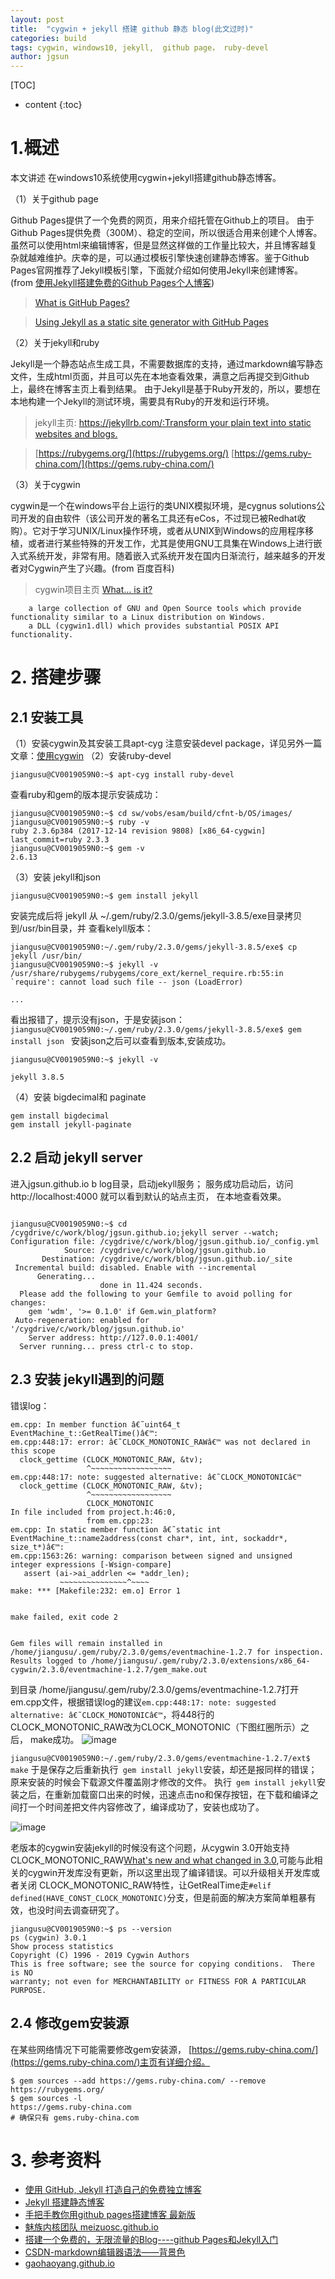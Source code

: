 ```yaml
---
layout: post
title:  "cygwin + jekyll 搭建 github 静态 blog(此文过时)"
categories: build
tags: cygwin, windows10, jekyll,  github page， ruby-devel
author: jgsun
---
```


[TOC]

* content
{:toc}
# 1.概述
本文讲述 在windows10系统使用cygwin+jekyll搭建github静态博客。











（1）关于github page 

Github Pages提供了一个免费的网页，用来介绍托管在Github上的项目。
由于Github Pages提供免费（300M）、稳定的空间，所以很适合用来创建个人博客。虽然可以使用html来编辑博客，但是显然这样做的工作量比较大，并且博客越复杂就越难维护。庆幸的是，可以通过模板引擎快速创建静态博客。鉴于Github Pages官网推荐了Jekyll模板引擎，下面就介绍如何使用Jekyll来创建博客。(from [使用Jekyll搭建免费的Github Pages个人博客](https://www.jianshu.com/p/abf485c20e3e))
> [What is GitHub Pages?](https://pages.github.com/)

> [Using Jekyll as a static site generator with GitHub Pages](https://help.github.com/en/articles/using-jekyll-as-a-static-site-generator-with-github-pages)


（2）关于jekyll和ruby

Jekyll是一个静态站点生成工具，不需要数据库的支持，通过markdown编写静态文件，生成html页面，并且可以先在本地查看效果，满意之后再提交到Github上，最终在博客主页上看到结果。
由于Jekyll是基于Ruby开发的，所以，要想在本地构建一个Jekyll的测试环境，需要具有Ruby的开发和运行环境。
> jekyll主页: [https://jekyllrb.com/:Transform your plain text into static websites and blogs.](https://jekyllrb.com/)

> [https://rubygems.org/](https://rubygems.org/)
> [https://gems.ruby-china.com/](https://gems.ruby-china.com/)


（3）关于cygwin 

cygwin是一个在windows平台上运行的类UNIX模拟环境，是cygnus solutions公司开发的自由软件（该公司开发的著名工具还有eCos，不过现已被Redhat收购）。它对于学习UNIX/Linux操作环境，或者从UNIX到Windows的应用程序移植，或者进行某些特殊的开发工作，尤其是使用GNU工具集在Windows上进行嵌入式系统开发，非常有用。随着嵌入式系统开发在国内日渐流行，越来越多的开发者对Cygwin产生了兴趣。(from 百度百科)
> cygwin项目主页 [What... is it?](https://www.cygwin.com/)
```
    a large collection of GNU and Open Source tools which provide functionality similar to a Linux distribution on Windows.
    a DLL (cygwin1.dll) which provides substantial POSIX API functionality.
```

# 2. 搭建步骤
## 2.1 安装工具
（1）安装cygwin及其安装工具apt-cyg
注意安装devel package，详见另外一篇文章：[使用cygwin](https://jgsun.github.io/2019/05/12/using-cygwin/)
（2）安装ruby-devel

`jiangusu@CV0019059N0:~$ apt-cyg install ruby-devel`

查看ruby和gem的版本提示安装成功：
```
jiangusu@CV0019059N0:~$ cd sw/vobs/esam/build/cfnt-b/OS/images/
jiangusu@CV0019059N0:~$ ruby -v
ruby 2.3.6p384 (2017-12-14 revision 9808) [x86_64-cygwin]
last_commit=ruby 2.3.3
jiangusu@CV0019059N0:~$ gem -v
2.6.13
```
（3）安装 jekyll和json

`jiangusu@CV0019059N0:~$ gem install jekyll`

安装完成后将 jekyll  从 ~/.gem/ruby/2.3.0/gems/jekyll-3.8.5/exe目录拷贝到/usr/bin目录，并 查看kelyll版本：
```
jiangusu@CV0019059N0:~/.gem/ruby/2.3.0/gems/jekyll-3.8.5/exe$ cp jekyll /usr/bin/
jiangusu@CV0019059N0:~$ jekyll -v
/usr/share/rubygems/rubygems/core_ext/kernel_require.rb:55:in `require': cannot load such file -- json (LoadError)

...
```
看出报错了，提示没有json，于是安装json：
`jiangusu@CV0019059N0:~/.gem/ruby/2.3.0/gems/jekyll-3.8.5/exe$ gem install json `
安装json之后可以查看到版本,安装成功。

```
jiangusu@CV0019059N0:~$ jekyll -v

jekyll 3.8.5
```
（4）安装 bigdecimal和 paginate

```
gem install bigdecimal
gem install jekyll-paginate
```
## 2.2 启动 jekyll server
进入jgsun.github.io b log目录，启动jekyll服务； 服务成功启动后，访问http://localhost:4000 就可以看到默认的站点主页， 在本地查看效果。

```

jiangusu@CV0019059N0:~$ cd /cygdrive/c/work/blog/jgsun.github.io;jekyll server --watch;
Configuration file: /cygdrive/c/work/blog/jgsun.github.io/_config.yml
            Source: /cygdrive/c/work/blog/jgsun.github.io
       Destination: /cygdrive/c/work/blog/jgsun.github.io/_site
 Incremental build: disabled. Enable with --incremental
      Generating... 
                    done in 11.424 seconds.
  Please add the following to your Gemfile to avoid polling for changes:
    gem 'wdm', '>= 0.1.0' if Gem.win_platform?
 Auto-regeneration: enabled for '/cygdrive/c/work/blog/jgsun.github.io'
    Server address: http://127.0.0.1:4001/
  Server running... press ctrl-c to stop.
```


## 2.3  安装 jekyll遇到的问题
错误log：

```
em.cpp: In member function â€˜uint64_t EventMachine_t::GetRealTime()â€™:
em.cpp:448:17: error: â€˜CLOCK_MONOTONIC_RAWâ€™ was not declared in this scope
  clock_gettime (CLOCK_MONOTONIC_RAW, &tv);
                 ^~~~~~~~~~~~~~~~~~~
em.cpp:448:17: note: suggested alternative: â€˜CLOCK_MONOTONICâ€™
  clock_gettime (CLOCK_MONOTONIC_RAW, &tv);
                 ^~~~~~~~~~~~~~~~~~~
                 CLOCK_MONOTONIC
In file included from project.h:46:0,
                 from em.cpp:23:
em.cpp: In static member function â€˜static int EventMachine_t::name2address(const char*, int, int, sockaddr*, size_t*)â€™:
em.cpp:1563:26: warning: comparison between signed and unsigned integer expressions [-Wsign-compare]
   assert (ai->ai_addrlen <= *addr_len);
           ~~~~~~~~~~~~~~~^~~~~
make: *** [Makefile:232: em.o] Error 1


make failed, exit code 2


Gem files will remain installed in /home/jiangusu/.gem/ruby/2.3.0/gems/eventmachine-1.2.7 for inspection.
Results logged to /home/jiangusu/.gem/ruby/2.3.0/extensions/x86_64-cygwin/2.3.0/eventmachine-1.2.7/gem_make.out
```
到目录   /home/jiangusu/.gem/ruby/2.3.0/gems/eventmachine-1.2.7打开 em.cpp文件，根据错误log的建议` em.cpp:448:17: note: suggested alternative: â€˜CLOCK_MONOTONICâ€™ `，将448行的CLOCK_MONOTONIC_RAW改为CLOCK_MONOTONIC（下图红圈所示）之后， make成功。
![image](/images/posts/build/blog-time-src.png)



`jiangusu@CV0019059N0:~/.gem/ruby/2.3.0/gems/eventmachine-1.2.7/ext$ make`
于是保存之后重新执行` gem install jekyll`安装，却还是报同样的错误；原来安装的时候会下载源文件覆盖刚才修改的文件。
执行` gem install jekyll`安装之后，在重新加载窗口出来的时候，迅速点击no和保存按钮，在下载和编译之间打一个时间差把文件内容修改了，编译成功了，安装也成功了。

![image](/images/posts/build/blog-time-src-pop.png)

老版本的cygwin安装jekyll的时候没有这个问题，从cygwin 3.0开始支持CLOCK_MONOTONIC_RAW[What's new and what changed in 3.0](https://www.cygwin.com/cygwin-ug-net/ov-new.html),可能与此相关的cygwin开发库没有更新，所以这里出现了编译错误。可以升级相关开发库或者关闭 CLOCK_MONOTONIC_RAW特性，让GetRealTime走`#elif defined(HAVE_CONST_CLOCK_MONOTONIC)`分支，但是前面的解决方案简单粗暴有效，也没时间去调查研究了。
```
jiangusu@CV0019059N0:~$ ps --version
ps (cygwin) 3.0.1
Show process statistics
Copyright (C) 1996 - 2019 Cygwin Authors
This is free software; see the source for copying conditions.  There is NO
warranty; not even for MERCHANTABILITY or FITNESS FOR A PARTICULAR PURPOSE.
```
## 2.4 修改gem安装源

在某些网络情况下可能需要修改gem安装源， [https://gems.ruby-china.com/](https://gems.ruby-china.com/)主页有详细介绍。
```
$ gem sources --add https://gems.ruby-china.com/ --remove https://rubygems.org/
$ gem sources -l
https://gems.ruby-china.com
# 确保只有 gems.ruby-china.com
```

# 3. 参考资料
* [使用 GitHub, Jekyll 打造自己的免费独立博客](https://blog.csdn.net/on_1y/article/details/19259435)
* [Jekyll 搭建静态博客](https://643435675.github.io/2015/02/15/create-my-blog-with-jekyll/)
*  [手把手教你用github pages搭建博客 最新版](http://www.jianshu.com/p/6fdb19aa4558) 
* [魅族内核团队 meizuosc.github.io ](https://github.com/meizuosc/meizuosc.github.io)
* [搭建一个免费的，无限流量的Blog----github Pages和Jekyll入门](http://www.ruanyifeng.com/blog/2012/08/blogging_with_jekyll.html)
* [CSDN-markdown编辑器语法——背景色](https://blog.csdn.net/testcs_dn/article/details/45766819)
* [gaohaoyang.github.io](https://github.com/Gaohaoyang/gaohaoyang.github.io)

